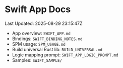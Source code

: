 # Swift App Docs
Last Updated: 2025-08-29 23:15:47Z

- App overview: `SWIFT_APP.md`
- Bindings: `SWIFT_BINDING_NOTES.md`
- SPM usage: `SPM_USAGE.md`
- Build universal Rust lib: `BUILD_UNIVERSAL.md`
- Logic mapping prompt: `SWIFT_APP_LOGIC_PROMPT.md`
- Samples: `SWIFT_SAMPLE/`

